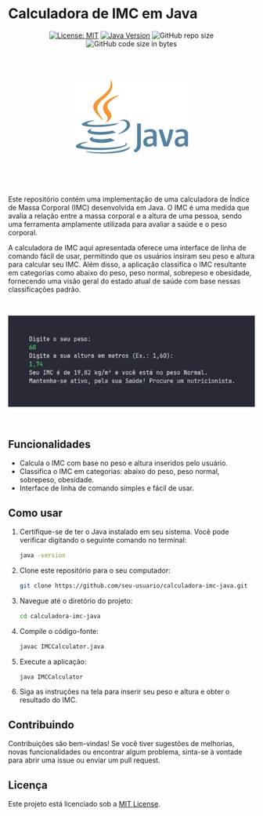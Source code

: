 # Calculadora de IMC em Java

<div align="center">
    
[![License: MIT](https://img.shields.io/badge/License-MIT-yellow.svg)](https://opensource.org/licenses/MIT)
[![Java Version](https://img.shields.io/badge/Java-8%2B-blue)](https://www.java.com/)
![GitHub repo size](https://img.shields.io/github/repo-size/rodrigoborge/calculadora-imc-java)
![GitHub code size in bytes](https://img.shields.io/github/languages/code-size/rodrigoborge/calculadora-imc-java)

</div><br><br>

<div align="center">

![Java](img/java-logo.png)<br><br>

</div><br><br>


Este repositório contém uma implementação de uma calculadora de Índice de Massa Corporal (IMC) desenvolvida em Java. O IMC é uma medida que avalia a relação entre a massa corporal e a altura de uma pessoa, sendo uma ferramenta amplamente utilizada para avaliar a saúde e o peso corporal.

A calculadora de IMC aqui apresentada oferece uma interface de linha de comando fácil de usar, permitindo que os usuários insiram seu peso e altura para calcular seu IMC. Além disso, a aplicação classifica o IMC resultante em categorias como abaixo do peso, peso normal, sobrepeso e obesidade, fornecendo uma visão geral do estado atual de saúde com base nessas classificações padrão.

<br> <div align="center">

![Resultado](img/imc-result.png)

</div> <br>

## Funcionalidades

- Calcula o IMC com base no peso e altura inseridos pelo usuário.
- Classifica o IMC em categorias: abaixo do peso, peso normal, sobrepeso, obesidade.
- Interface de linha de comando simples e fácil de usar.

## Como usar

1. Certifique-se de ter o Java instalado em seu sistema. Você pode verificar digitando o seguinte comando no terminal:

    ```bash
    java -version
    ```

2. Clone este repositório para o seu computador:

    ```bash
    git clone https://github.com/seu-usuario/calculadora-imc-java.git
    ```

3. Navegue até o diretório do projeto:

    ```bash
    cd calculadora-imc-java
    ```

4. Compile o código-fonte:

    ```bash
    javac IMCCalculator.java
    ```

5. Execute a aplicação:

    ```bash
    java IMCCalculator
    ```

6. Siga as instruções na tela para inserir seu peso e altura e obter o resultado do IMC.

## Contribuindo

Contribuições são bem-vindas! Se você tiver sugestões de melhorias, novas funcionalidades ou encontrar algum problema, sinta-se à vontade para abrir uma issue ou enviar um pull request.

## Licença

Este projeto está licenciado sob a [MIT License](LICENSE).
